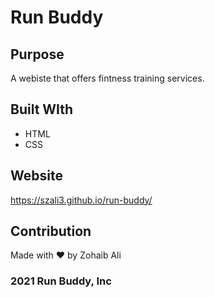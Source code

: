 # Run Buddy

## Purpose
A webiste that offers fintness training services.

## Built WIth
* HTML 
* CSS

## Website
https://szali3.github.io/run-buddy/

## Contribution
Made with ❤️ by Zohaib Ali

### 2021 Run Buddy, Inc
